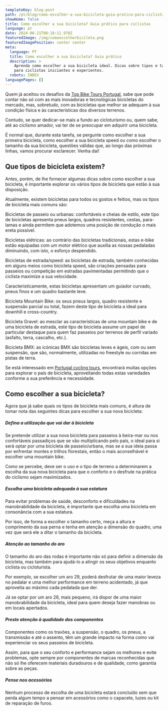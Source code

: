 ```yaml
---
templateKey: blog-post
path: /pt/blog/como-escolher-a-sua-bicicleta-guia-pratico-para-ciclistas
showHome: false
title: Como escolher a sua bicicleta? Guia prático para ciclistas
language: pt
date: 2024-06-21T08:18:11.970Z
featuredImage: /img/comoescolherbicileta.png
featuredImagePosition: center center
meta:
  language: PT
  title: Como escolher a sua bicicleta? Guia prático
  description: >
    Aprenda como escolher a sua bicicleta ideal. Dicas sobre tipos e tamanhos
    para ciclistas iniciantes e experientes.
  robots: INDEX
languagePages: []
---
```

Quem já aceitou os desafios da [Top Bike Tours Portugal](https://www.topbiketoursportugal.com/), sabe que pode contar não só com as mais inovadoras e tecnológicas bicicletas do mercado, mas, sobretudo, com as bicicletas que melhor se adequam à sua condição física e às características dos diversos terrenos.

Contudo, se quer dedicar-se mais a fundo ao cicloturismo ou, quem sabe, até ao ciclismo amador, vai ter de se preocupar em adquirir uma bicicleta.

É normal que, durante esta tarefa, se pergunte como escolher a sua primeira bicicleta, como escolher a sua bicicleta speed ou como escolher o tamanho da sua bicicleta, questões válidas que, ao longo das próximas linhas, vamos procurar esclarecer. Venha daí!

## Que tipos de bicicleta existem?

Antes, porém, de lhe fornecer algumas dicas sobre como escolher a sua bicicleta, é importante explorar os vários tipos de bicicleta que estão à sua disposição.

Atualmente, existem bicicletas para todos os gostos e feitios, mas os tipos de bicicleta mais comuns são:

Bicicletas de passeio ou urbanas: confortáveis e cheias de estilo, este tipo de bicicletas apresenta pneus largos, quadros resistentes, cestas, para-lamas e ainda permitem que adotemos uma posição de condução o mais ereta possível.

Bicicletas elétricas: ao contrário das bicicletas tradicionais, estas e-bike estão equipadas com um motor elétrico que auxilia as nossas pedaladas diminuindo, com isto, o esforço despendido.

Bicicletas de estrada/speed: as bicicletas de estrada, também conhecidas em alguns meios como bicicleta speed, são criações pensadas para passeios ou competição em estradas pavimentadas permitindo que o ciclista maximize a sua velocidade.

Caracteristicamente, estas bicicletas apresentam um guiador curvado, pneus finos e um quadro bastante leve.

Bicicleta Mountain Bike: os seus pneus largos, quadro resistente e suspensão parcial ou total, fazem deste tipo de bicicleta a ideal para downhill e cross-country.

Bicicleta Gravel: ao mesclar as características de uma mountain bike e de uma bicicleta de estrada, este tipo de bicicleta assume um papel de particular destaque para quem faz passeios por terrenos de perfil variado (asfalto, terra, cascalho, etc.).

Bicicleta BMX: as icónicas BMX são bicicletas leves e ágeis, com ou sem suspensão, que são, normalmente, utilizadas no freestyle ou corridas em pistas de terra.

Se está interessado em [Portugal cycling tours](https://www.topbiketoursportugal.com/), encontrará muitas opções para explorar o país de bicicleta, aproveitando todas estas variedades conforme a sua preferência e necessidade.

## Como escolher a sua bicicleta?

Agora que já sabe quais os tipos de bicicleta mais comuns, é altura de tomar nota das seguintes dicas para escolher a sua nova bicicleta:

##### Defina a utilização que vai dar à bicicleta

Se pretende utilizar a sua nova bicicleta para passeios à beira-mar ou nos confortáveis passadiços que se vão multiplicando pelo país, o ideal para si será optar por uma bicicleta de passeio/urbana, mas se a sua ideia passa por enfrentar montes e trilhos florestais, então o mais aconselhável é escolher uma mountain bike.

Como se percebe, deve ser o uso e o tipo de terreno a determinarem a escolha da sua nova bicicleta para que o conforto e o desfrute na prática do ciclismo sejam maximizados.

##### Escolha uma bicicleta adequada à sua estatura

Para evitar problemas de saúde, desconforto e dificuldades na manobrabilidade da bicicleta, é importante que escolha uma bicicleta em consonância com a sua estatura.

Por isso, de forma a escolher o tamanho certo, meça a altura e comprimento da sua perna e tenha em atenção a dimensão do quadro, uma vez que será ele a ditar o tamanho da bicicleta.

##### Atenção ao tamanho do aro

O tamanho do aro das rodas é importante não só para definir a dimensão da bicicleta, mas também para ajudá-lo a atingir os seus objetivos enquanto ciclista ou cicloturista.

Por exemplo, se escolher um aro 29, poderá desfrutar de uma maior leveza no pedalar e uma melhor performance em terreno acidentado, já que aproveita ao máximo cada pedalada que der.

Já se optar por um aro 26, mais pequeno, irá dispor de uma maior manobrabilidade da bicicleta, ideal para quem deseja fazer manobras ou em locais apertados.

##### Preste atenção à qualidade dos componentes

Componentes como os travões, a suspensão, o quadro, os pneus, a transmissão e até o assento, têm um grande impacto na forma como vai experienciar os seus passeios de bicicleta.

Assim, para que o seu conforto e performance sejam os melhores e evite problemas, opte sempre por componentes de marcas reconhecidas que não só lhe oferecem materiais duradouros e de qualidade, como garantia sobre as peças.

##### Pense nos acessórios

Nenhum processo de escolha de uma bicicleta estará concluído sem que perda algum tempo a pensar em acessórios como o capacete, luzes ou kit de reparação de furos.